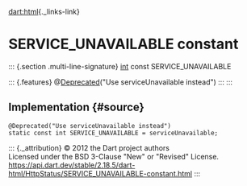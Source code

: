 [dart:html](../../dart-html/dart-html-library){._links-link}

SERVICE\_UNAVAILABLE constant
=============================

::: {.section .multi-line-signature}
[int](../../dart-core/int-class) const SERVICE\_UNAVAILABLE

::: {.features}
@[Deprecated](../../dart-core/deprecated-class)(\"Use serviceUnavailable
instead\")
:::
:::

Implementation {#source}
--------------

``` {.language-dart data-language="dart"}
@Deprecated("Use serviceUnavailable instead")
static const int SERVICE_UNAVAILABLE = serviceUnavailable;
```

::: {._attribution}
© 2012 the Dart project authors\
Licensed under the BSD 3-Clause \"New\" or \"Revised\" License.\
<https://api.dart.dev/stable/2.18.5/dart-html/HttpStatus/SERVICE_UNAVAILABLE-constant.html>
:::
